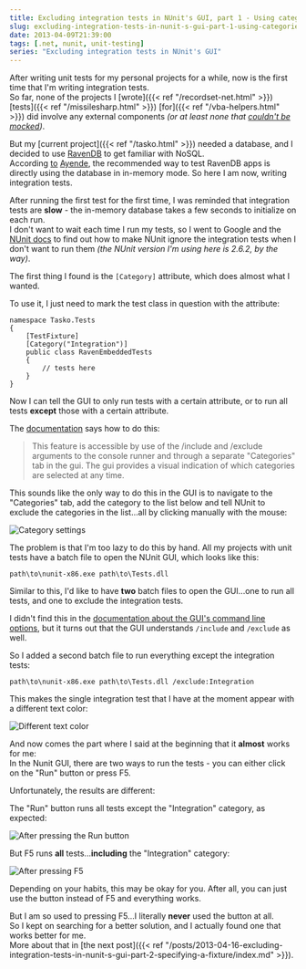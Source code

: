 ```yaml
---
title: Excluding integration tests in NUnit's GUI, part 1 - Using categories
slug: excluding-integration-tests-in-nunit-s-gui-part-1-using-categories/
date: 2013-04-09T21:39:00
tags: [.net, nunit, unit-testing]
series: "Excluding integration tests in NUnit's GUI"
---
```


After writing unit tests for my personal projects for a while, now is the first time that I'm writing integration tests.  
So far, none of the projects I [wrote]({{< ref "/recordset-net.html" >}}) [tests]({{< ref "/missilesharp.html" >}}) [for]({{< ref "/vba-helpers.html" >}}) did involve any external components *(or at least none that [couldn't be mocked](https://github.com/christianspecht/missilesharp/blob/master/src/MissileSharp.Tests/MockHidDevice.cs))*.

But my [current project]({{< ref "/tasko.html" >}}) needed a database, and I decided to use [RavenDB](http://ravendb.net/) to get familiar with NoSQL.  
According [to](http://stackoverflow.com/a/7538082/6884) [Ayende](http://stackoverflow.com/a/8375226/6884), the recommended way to test RavenDB apps is directly using the database in in-memory mode. So here I am now, writing integration tests.

After running the first test for the first time, I was reminded that integration tests are **slow** - the in-memory database takes a few seconds to initialize on each run.  
I don't want to wait each time I run my tests, so I went to Google and the [NUnit docs](http://www.nunit.org/index.php?p=documentation) to find out how to make NUnit ignore the integration tests when I don't want to run them *(the NUnit version I'm using here is 2.6.2, by the way)*.

The first thing I found is the `[Category]` attribute, which does almost what I wanted.  

To use it, I just need to mark the test class in question with the attribute:

	namespace Tasko.Tests
	{
	    [TestFixture]
	    [Category("Integration")]
	    public class RavenEmbeddedTests
	    {
        	// tests here
    	}
	}

Now I can tell the GUI to only run tests with a certain attribute, or to run all tests **except** those with a certain attribute.  

The [documentation](http://www.nunit.org/index.php?p=category&r=2.6.2) says how to do this:

> This feature is accessible by use of the /include and /exclude arguments to the console runner and through a separate "Categories" tab in the gui. The gui provides a visual indication of which categories are selected at any time.

This sounds like the only way to do this in the GUI is to navigate to the "Categories" tab, add the category to the list below and tell NUnit to exclude the categories in the list...all by clicking manually with the mouse:

![Category settings](/img/nunit-categories-tab.png "Category settings")

The problem is that I'm too lazy to do this by hand. All my projects with unit tests have a batch file to open the NUnit GUI, which looks like this:

	path\to\nunit-x86.exe path\to\Tests.dll

Similar to this, I'd like to have **two** batch files to open the GUI...one to run all tests, and one to exclude the integration tests.

I didn't find this in the [documentation about the GUI's command line options](http://www.nunit.org/index.php?p=consoleCommandLine&r=2.6.2), but it turns out that the GUI understands `/include` and `/exclude` as well.

So I added a second batch file to run everything except the integration tests:

	path\to\nunit-x86.exe path\to\Tests.dll /exclude:Integration

This makes the single integration test that I have at the moment appear with a different text color:

![Different text color](/img/nunit-categories-textcolor.png "Different text color")

And now comes the part where I said at the beginning that it **almost** works for me:  
In the Nunit GUI, there are two ways to run the tests - you can either click on the "Run" button or press F5.

Unfortunately, the results are different:

The "Run" button runs all tests except the "Integration" category, as expected:

![After pressing the Run button](/img/nunit-categories-run.png "After pressing the Run button")

But F5 runs **all** tests...**including** the "Integration" category:

![After pressing F5](/img/nunit-categories-f5.png "After pressing F5")

Depending on your habits, this may be okay for you. After all, you can just use the button instead of F5 and everything works.

But I am so used to pressing F5...I literally **never** used the button at all.  
So I kept on searching for a better solution, and I actually found one that works better for me.  
More about that in [the next post]({{< ref "/posts/2013-04-16-excluding-integration-tests-in-nunit-s-gui-part-2-specifying-a-fixture/index.md" >}}).
